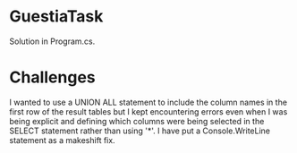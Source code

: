 # GuestiaTask

Solution in Program.cs.

# Challenges
I wanted to use a UNION ALL statement to include the column names in the first row of the result tables but I kept encountering errors even when I was being explicit and defining which columns were being selected in the SELECT statement rather than using '*'. I have put a Console.WriteLine statement as a makeshift fix. 
